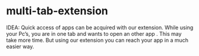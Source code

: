 # multi-tab-extension
IDEA: Quick access of apps can be acquired with our extension. 
While using your Pc’s, you are in one tab and wants to open an other app .
This may take more time.
But using our extension you can reach your app in a much easier way.
